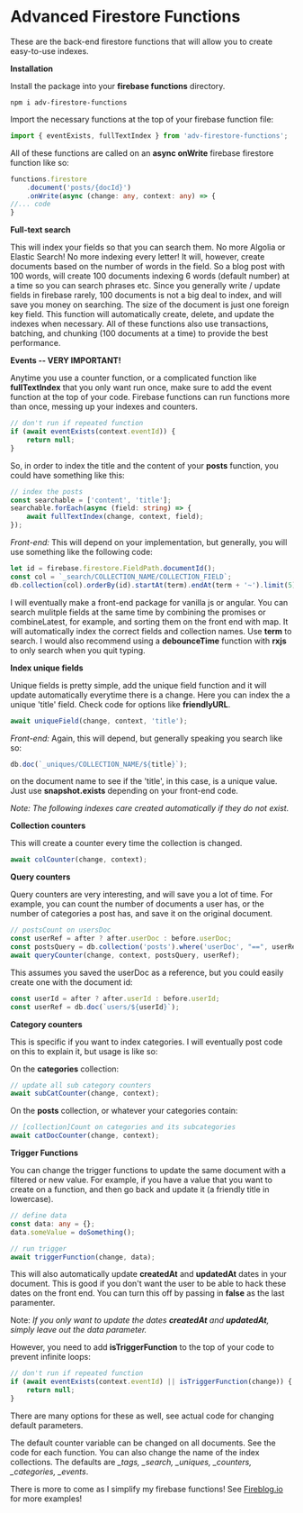 # Advanced Firestore Functions

These are the back-end firestore functions that will allow you to create easy-to-use indexes. 

**Installation**

Install the package into your **firebase functions** directory.

```npm i adv-firestore-functions```

Import the necessary functions at the top of your firebase function file:

```typescript
import { eventExists, fullTextIndex } from 'adv-firestore-functions';
```

All of these functions are called on an **async onWrite** firebase firestore function like so:

```typescript
functions.firestore
    .document('posts/{docId}')
    .onWrite(async (change: any, context: any) => {
//... code
}
```

**Full-text search**

This will index your fields so that you can search them. No more Algolia or Elastic Search! No more indexing every letter! It will, however, create documents based on the number of words in the field. So a blog post with 100 words, will create 100 documents indexing 6 words (default number) at a time so you can search phrases etc. Since you generally write / update fields in firebase rarely, 100 documents is not a big deal to index, and will save you money on searching. The size of the document is just one foreign key field. This function will automatically create, delete, and update the indexes when necessary.  All of these functions also use transactions, batching, and chunking (100 documents at a time) to provide the best performance.

**Events -- VERY IMPORTANT!**

Anytime you use a counter function, or a complicated function like **fullTextIndex** that you only want run once, make sure to add the event function at the top of your code. Firebase functions can run functions more than once, messing up your indexes and counters.

```typescript
// don't run if repeated function
if (await eventExists(context.eventId)) {
    return null;
}
```

So, in order to index the title and the content of your **posts** function, you could have something like this:
```typescript
// index the posts
const searchable = ['content', 'title'];
searchable.forEach(async (field: string) => {
    await fullTextIndex(change, context, field);
});
```

*Front-end:* This will depend on your implementation, but generally, you will use something like the following code:

```typescript
let id = firebase.firestore.FieldPath.documentId();
const col = `_search/COLLECTION_NAME/COLLECTION_FIELD`;
db.collection(col).orderBy(id).startAt(term).endAt(term + '~').limit(5);
```
I will eventually make a front-end package for vanilla js or angular. You can search mulitple fields at the same time by combining the promises or combineLatest, for example, and sorting them on the front end with map. It will automatically index the correct fields and collection names.  Use **term** to search. I would also recommend using a **debounceTime** function with **rxjs** to only search when you quit typing.

**Index unique fields**

Unique fields is pretty simple, add the unique field function and it will update automatically everytime there is a change. Here you can index the a unique 'title' field. Check code for options like **friendlyURL**.

```typescript
await uniqueField(change, context, 'title');
```

*Front-end:* Again, this will depend, but generally speaking you search like so:

```typescript
db.doc(`_uniques/COLLECTION_NAME/${title}`);
```
on the document name to see if the 'title', in this case, is a unique value. Just use **snapshot.exists** depending on your front-end code.

*Note: The following indexes care created automatically if they do not exist.*

**Collection counters**

This will create a counter every time the collection is changed. 

```typescript
await colCounter(change, context);
```

**Query counters**

Query counters are very interesting, and will save you a lot of time.  For example, you can count the number of documents a user has, or the number of categories a post has, and save it on the original document.

```typescript
// postsCount on usersDoc
const userRef = after ? after.userDoc : before.userDoc;
const postsQuery = db.collection('posts').where('userDoc', "==", userRef);
await queryCounter(change, context, postsQuery, userRef);
```
This assumes you saved the userDoc as a reference, but you could easily create one with the document id:
```typescript
const userId = after ? after.userId : before.userId;
const userRef = db.doc(`users/${userId}`);
```

**Category counters**

This is specific if you want to index categories. I will eventually post code on this to explain it, but usage is like so:

On the **categories** collection:

```typescript
// update all sub category counters
await subCatCounter(change, context);
```

On the **posts** collection, or whatever your categories contain:

```typescript
// [collection]Count on categories and its subcategories
await catDocCounter(change, context);
```

**Trigger Functions**

You can change the trigger functions to update the same document with a filtered or new value.  For example, if you have a value that you want to create on a function, and then go back and update it (a friendly title in lowercase).

```typescript
// define data
const data: any = {};
data.someValue = doSomething();

// run trigger
await triggerFunction(change, data);
```

This will also automatically update **createdAt** and **updatedAt** dates in your document. This is good if you don't want the user to be able to hack these dates on the front end.  You can turn this off by passing in **false** as the last paramenter.

Note: *If you only want to update the dates **createdAt** and **updatedAt**, simply leave out the data parameter.*

However, you need to add **isTriggerFunction** to the top of your code to prevent infinite loops:

```typescript
// don't run if repeated function
if (await eventExists(context.eventId) || isTriggerFunction(change)) {
    return null;
}
```

There are many options for these as well, see actual code for changing default parameters.

The default counter variable can be changed on all documents. See the code for each function.  You can also change the name of the index collections.  The defaults are *_tags, _search, _uniques, _counters, _categories, _events*.

There is more to come as I simplify my firebase functions!
See [Fireblog.io][1] for more examples!

[1]: http://fireblog.io "Fireblog.io"
